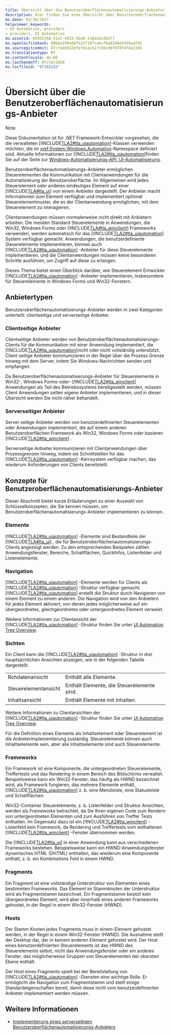 ```yaml
---
title: Übersicht über die Benutzeroberflächenautomatisierungs-Anbieter
description: Hier finden Sie eine Übersicht über Benutzeroberflächenautomatisierungs-Anbieter, mit denen Steuerelemente mit Benutzeroberflächenautomatisierungs-Client Anwendungen Überprüfen Sie die Anbieter Typen und die Anbieter Konzepte.
ms.date: 03/30/2017
helpviewer_keywords:
- UI Automation, providers
- providers, UI Automation
ms.assetid: 859557b8-51e1-4d15-92e8-318d2dcdb2f7
ms.openlocfilehash: 08b6a199a98fb22f197ca0cf8a0268e5439aaf41
ms.sourcegitcommit: 87cfeb69226fef01acb17c56c86f978f4f4a13db
ms.translationtype: MT
ms.contentlocale: de-DE
ms.lasthandoff: 07/24/2020
ms.locfileid: "87163242"
---
```

# <a name="ui-automation-providers-overview"></a>Übersicht über die Benutzeroberflächenautomatisierungs-Anbieter
> [!NOTE]
> Diese Dokumentation ist für .NET Framework-Entwickler vorgesehen, die die verwalteten [!INCLUDE[TLA2#tla_uiautomation](../../../includes/tla2sharptla-uiautomation-md.md)]-Klassen verwenden möchten, die im <xref:System.Windows.Automation>-Namespace definiert sind. Aktuelle Informationen zur [!INCLUDE[TLA2#tla_uiautomation](../../../includes/tla2sharptla-uiautomation-md.md)]finden Sie auf der Seite zur [Windows-Automatisierungs-API: UI-Automatisierung](/windows/win32/winauto/entry-uiauto-win32).  
  
 Benutzeroberflächenautomatisierungs-Anbieter ermöglichen Steuerelementen die Kommunikation mit Clientanwendungen für die Automatisierung der Benutzeroberfläche. Im Allgemeinen wird jedes Steuerelement oder anderes eindeutiges Element auf einer [!INCLUDE[TLA#tla_ui](../../../includes/tlasharptla-ui-md.md)] von einem Anbieter dargestellt. Der Anbieter macht Informationen zum Element verfügbar und implementiert optional Steuerelementmuster, die es der Clientanwendung ermöglichen, mit dem Steuerelement zu interagieren.  
  
 Clientanwendungen müssen normalerweise nicht direkt mit Anbietern arbeiten. Die meisten Standard Steuerelemente in Anwendungen, die Win32, Windows Forms oder [!INCLUDE[TLA#tla_winclient](../../../includes/tlasharptla-winclient-md.md)] Frameworks verwenden, werden automatisch für das [!INCLUDE[TLA2#tla_uiautomation](../../../includes/tla2sharptla-uiautomation-md.md)] System verfügbar gemacht. Anwendungen, die benutzerdefinierte Steuerelemente implementieren, können auch [!INCLUDE[TLA2#tla_uiautomation](../../../includes/tla2sharptla-uiautomation-md.md)] -Anbieter für diese Steuerelemente implementieren, und die Clientanwendungen müssen keine besonderen Schritte ausführen, um Zugriff auf diese zu erlangen.  
  
 Dieses Thema bietet einen Überblick darüber, wie Steuerelement Entwickler [!INCLUDE[TLA2#tla_uiautomation](../../../includes/tla2sharptla-uiautomation-md.md)] -Anbieter implementieren, insbesondere für Steuerelemente in Windows Forms und Win32-Fenstern.  
  
<a name="Types_of_Providers"></a>
## <a name="types-of-providers"></a>Anbietertypen  
 Benutzeroberflächenautomatisierungs-Anbieter werden in zwei Kategorien unterteilt: clientseitige und serverseitige Anbieter.  
  
### <a name="client-side-providers"></a>Clientseitige Anbieter  
 Clientseitige Anbieter werden von Benutzeroberflächenautomatisierungs-Clients für die Kommunikation mit einer Anwendung implementiert, die [!INCLUDE[TLA2#tla_uiautomation](../../../includes/tla2sharptla-uiautomation-md.md)]nicht oder nicht vollständig unterstützt. Client seitige Anbieter kommunizieren in der Regel über die Prozess Grenze hinweg mit dem Server, indem Sie Windows-Nachrichten senden und empfangen.  
  
 Da Benutzeroberflächenautomatisierungs-Anbieter für Steuerelemente in Win32-, Windows Forms-oder- [!INCLUDE[TLA2#tla_winclient](../../../includes/tla2sharptla-winclient-md.md)] Anwendungen als Teil des Betriebssystems bereitgestellt werden, müssen Client Anwendungen selten eigene Anbieter implementieren, und in dieser Übersicht werden Sie nicht näher behandelt.  
  
### <a name="server-side-providers"></a>Serverseitiger Anbieter  
 Server seitige Anbieter werden von benutzerdefinierten Steuerelementen oder Anwendungen implementiert, die auf einem anderen Benutzeroberflächen Framework als Win32, Windows Forms oder basieren [!INCLUDE[TLA2#tla_winclient](../../../includes/tla2sharptla-winclient-md.md)] .  
  
 Serverseitige Anbieter kommunizieren mit Clientanwendungen über Prozessgrenzen hinweg, indem sie Schnittstellen für das [!INCLUDE[TLA2#tla_uiautomation](../../../includes/tla2sharptla-uiautomation-md.md)] -Kernsystem verfügbar machen, das wiederum Anforderungen von Clients bereitstellt.  
  
<a name="AutomationProviderConcepts"></a>
## <a name="ui-automation-provider-concepts"></a>Konzepte für Benutzeroberflächenautomatisierungs-Anbieter  
 Dieser Abschnitt bietet kurze Erläuterungen zu einer Auswahl von Schlüsselkonzepten, die Sie kennen müssen, um Benutzeroberflächenautomatisierungs-Anbieter implementieren zu können.  
  
### <a name="elements"></a>Elemente  
 [!INCLUDE[TLA2#tla_uiautomation](../../../includes/tla2sharptla-uiautomation-md.md)] -Elemente sind Bestandteile der [!INCLUDE[TLA#tla_ui](../../../includes/tlasharptla-ui-md.md)] , die für Benutzeroberflächenautomatisierungs-Clients angezeigt werden. Zu den entsprechenden Beispielen zählen Anwendungsfenster, Bereiche, Schaltflächen, QuickInfos, Listenfelder und Listenelemente.  
  
### <a name="navigation"></a>Navigation  
 [!INCLUDE[TLA2#tla_uiautomation](../../../includes/tla2sharptla-uiautomation-md.md)] -Elemente werden für Clients als [!INCLUDE[TLA2#tla_uiautomation](../../../includes/tla2sharptla-uiautomation-md.md)] -Struktur verfügbar gemacht. [!INCLUDE[TLA2#tla_uiautomation](../../../includes/tla2sharptla-uiautomation-md.md)] erstellt die Struktur durch Navigieren von einem Element zu einem anderen. Die Navigation wird von den Anbietern für jedes Element aktiviert, von denen jedes möglicherweise auf ein übergeordnetes, gleichgeordnetes oder untergeordnetes Element verweist.  
  
 Weitere Informationen zur Clientansicht der [!INCLUDE[TLA2#tla_uiautomation](../../../includes/tla2sharptla-uiautomation-md.md)] -Struktur finden Sie unter [UI Automation Tree Overview](ui-automation-tree-overview.md).  
  
### <a name="views"></a>Sichten  
 Ein Client kann die [!INCLUDE[TLA2#tla_uiautomation](../../../includes/tla2sharptla-uiautomation-md.md)] -Struktur in drei hauptsächlichen Ansichten anzeigen, wie in der folgenden Tabelle dargestellt.  
  
|||  
|-|-|  
|Rohdatenansicht|Enthält alle Elemente.|  
|Steuerelementansicht|Enthält Elemente, die Steuerelemente sind.|  
|Inhaltsansicht|Enthält Elemente mit Inhalten.|  
  
 Weitere Informationen zu Clientansichten der [!INCLUDE[TLA2#tla_uiautomation](../../../includes/tla2sharptla-uiautomation-md.md)] -Struktur finden Sie unter [UI Automation Tree Overview](ui-automation-tree-overview.md).  
  
 Für die Definition eines Elements als Inhaltselement oder Steuerelement ist die Anbieterimplementierung zuständig. Steuerelemente können auch Inhaltselemente sein, aber alle Inhaltselemente sind auch Steuerelemente.  
  
### <a name="frameworks"></a>Frameworks  
 Ein Framework ist eine Komponente, die untergeordneten Steuerelemente, Treffertests und das Rendering in einem Bereich des Bildschirms verwaltet. Beispielsweise kann ein Win32-Fenster, das häufig als HWND bezeichnet wird, als Framework fungieren, das mehrere Elemente enthält, [!INCLUDE[TLA2#tla_uiautomation](../../../includes/tla2sharptla-uiautomation-md.md)] z. b. eine Menüleiste, eine Statusleiste und Schaltflächen.  
  
 Win32-Container Steuerelemente, z. b. Listenfelder und Struktur Ansichten, werden als Frameworks betrachtet, da Sie Ihren eigenen Code zum Rendern von untergeordneten Elementen und zum Ausführen von Treffer Tests enthalten. Im Gegensatz dazu ist ein [!INCLUDE[TLA2#tla_winclient](../../../includes/tla2sharptla-winclient-md.md)] -Listenfeld kein Framework, da Rendering und Treffertests vom enthaltenen [!INCLUDE[TLA2#tla_winclient](../../../includes/tla2sharptla-winclient-md.md)] -Fenster übernommen werden.  
  
 Die [!INCLUDE[TLA2#tla_ui](../../../includes/tla2sharptla-ui-md.md)] in einer Anwendung kann aus verschiedenen Frameworks bestehen. Beispielsweise kann ein HWND-Anwendungsfenster dynamisches HTML (DHTML) enthalten, das wiederum eine Komponente enthält, z. b. ein Kombinations Feld in einem HWND.  
  
### <a name="fragments"></a>Fragments  
 Ein Fragment ist eine vollständige Unterstruktur von Elementen eines bestimmten Frameworks. Das Element im Stammknoten der Unterstruktur wird als Fragmentstamm bezeichnet. Ein Fragmentstamm besitzt kein übergeordnetes Element, wird aber innerhalb eines anderen Frameworks gehostet, in der Regel in einem Win32-Fenster (HWND).  
  
### <a name="hosts"></a>Hosts  
 Der Stamm Knoten jedes Fragments muss in einem-Element gehostet werden, in der Regel in einem Win32-Fenster (HWND). Die Ausnahme stellt der Desktop dar, der in keinem anderen Element gehostet wird. Der Host eines benutzerdefinierten Steuerelements ist das HWND des Steuerelements selbst, nicht das Anwendungsfenster oder ein anderes Fenster, das möglicherweise Gruppen von Steuerelementen der obersten Ebene enthält.  
  
 Der Host eines Fragments spielt bei der Bereitstellung von [!INCLUDE[TLA2#tla_uiautomation](../../../includes/tla2sharptla-uiautomation-md.md)] -Diensten eine wichtige Rolle. Er ermöglicht die Navigation zum Fragmentstamm und stellt einige Standardeigenschaften bereit, damit diese nicht vom benutzerdefinierten Anbieter implementiert werden müssen.  
  
## <a name="see-also"></a>Weitere Informationen

- [Implementierung eines serverseitigen Benutzeroberflächenautomatisierungs-Anbieters](server-side-ui-automation-provider-implementation.md)

